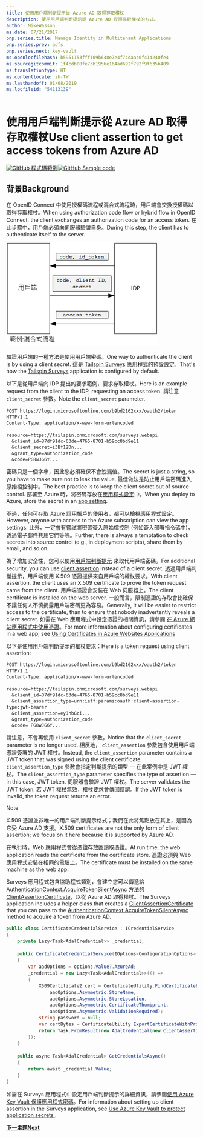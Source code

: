 ```yaml
---
title: 使用用戶端判斷提示從 Azure AD 取得存取權杖
description: 使用用戶端判斷提示從 Azure AD 取得存取權杖的方式。
author: MikeWasson
ms.date: 07/21/2017
pnp.series.title: Manage Identity in Multitenant Applications
pnp.series.prev: adfs
pnp.series.next: key-vault
ms.openlocfilehash: b5951153fff109b648e7e4f74daac0f414240fe4
ms.sourcegitcommit: 1f4cdb08fe73b1956e164ad692f792f9f635b409
ms.translationtype: HT
ms.contentlocale: zh-TW
ms.lasthandoff: 01/08/2019
ms.locfileid: "54113139"
---
```

# <a name="use-client-assertion-to-get-access-tokens-from-azure-ad"></a><span data-ttu-id="69796-103">使用用戶端判斷提示從 Azure AD 取得存取權杖</span><span class="sxs-lookup"><span data-stu-id="69796-103">Use client assertion to get access tokens from Azure AD</span></span>

<span data-ttu-id="69796-104">[![GitHub](../_images/github.png) 程式碼範例][sample application]</span><span class="sxs-lookup"><span data-stu-id="69796-104">[![GitHub](../_images/github.png) Sample code][sample application]</span></span>

## <a name="background"></a><span data-ttu-id="69796-105">背景</span><span class="sxs-lookup"><span data-stu-id="69796-105">Background</span></span>

<span data-ttu-id="69796-106">在 OpenID Connect 中使用授權碼流程或混合式流程時，用戶端會交換授權碼以取得存取權杖。</span><span class="sxs-lookup"><span data-stu-id="69796-106">When using authorization code flow or hybrid flow in OpenID Connect, the client exchanges an authorization code for an access token.</span></span> <span data-ttu-id="69796-107">在此步驟中，用戶端必須向伺服器驗證自身。</span><span class="sxs-lookup"><span data-stu-id="69796-107">During this step, the client has to authenticate itself to the server.</span></span>

![用戶端密碼](./images/client-secret.png)

<span data-ttu-id="69796-109">驗證用戶端的一種方法是使用用戶端密碼。</span><span class="sxs-lookup"><span data-stu-id="69796-109">One way to authenticate the client is by using a client secret.</span></span> <span data-ttu-id="69796-110">這是 [Tailspin Surveys][Surveys] 應用程式的預設設定。</span><span class="sxs-lookup"><span data-stu-id="69796-110">That's how the [Tailspin Surveys][Surveys] application is configured by default.</span></span>

<span data-ttu-id="69796-111">以下是從用戶端向 IDP 提出的要求範例，要求存取權杖。</span><span class="sxs-lookup"><span data-stu-id="69796-111">Here is an example request from the client to the IDP, requesting an access token.</span></span> <span data-ttu-id="69796-112">請注意 `client_secret` 參數。</span><span class="sxs-lookup"><span data-stu-id="69796-112">Note the `client_secret` parameter.</span></span>

```http
POST https://login.microsoftonline.com/b9bd2162xxx/oauth2/token HTTP/1.1
Content-Type: application/x-www-form-urlencoded

resource=https://tailspin.onmicrosoft.com/surveys.webapi
  &client_id=87df91dc-63de-4765-8701-b59cc8bd9e11
  &client_secret=i3Bf12Dn...
  &grant_type=authorization_code
  &code=PG8wJG6Y...
```

<span data-ttu-id="69796-113">密碼只是一個字串，因此您必須確保不會洩漏值。</span><span class="sxs-lookup"><span data-stu-id="69796-113">The secret is just a string, so you have to make sure not to leak the value.</span></span> <span data-ttu-id="69796-114">最佳做法是防止用戶端密碼進入原始檔控制中。</span><span class="sxs-lookup"><span data-stu-id="69796-114">The best practice is to keep the client secret out of source control.</span></span> <span data-ttu-id="69796-115">部署至 Azure 時，將密碼存放在[應用程式設定][configure-web-app]中。</span><span class="sxs-lookup"><span data-stu-id="69796-115">When you deploy to Azure, store the secret in an [app setting][configure-web-app].</span></span>

<span data-ttu-id="69796-116">不過，任何可存取 Azure 訂用帳戶的使用者，都可以檢視應用程式設定。</span><span class="sxs-lookup"><span data-stu-id="69796-116">However, anyone with access to the Azure subscription can view the app settings.</span></span> <span data-ttu-id="69796-117">此外，一定會有嘗試將密碼簽入原始檔控制 (例如簽入部署指令碼中)，透過電子郵件共用它們等等。</span><span class="sxs-lookup"><span data-stu-id="69796-117">Further, there is always a temptation to check secrets into source control (e.g., in deployment scripts), share them by email, and so on.</span></span>

<span data-ttu-id="69796-118">為了增加安全性，您可以使用[用戶端判斷提示] 來取代用戶端密碼。</span><span class="sxs-lookup"><span data-stu-id="69796-118">For additional security, you can use [client assertion] instead of a client secret.</span></span> <span data-ttu-id="69796-119">透過用戶端判斷提示，用戶端使用 X.509 憑證提供來自用戶端的權杖要求。</span><span class="sxs-lookup"><span data-stu-id="69796-119">With client assertion, the client uses an X.509 certificate to prove the token request came from the client.</span></span> <span data-ttu-id="69796-120">用戶端憑證會安裝在 Web 伺服器上。</span><span class="sxs-lookup"><span data-stu-id="69796-120">The client certificate is installed on the web server.</span></span> <span data-ttu-id="69796-121">一般而言，限制憑證的存取會比確保不讓任何人不慎揭露用戶端密碼更為容易。</span><span class="sxs-lookup"><span data-stu-id="69796-121">Generally, it will be easier to restrict access to the certificate, than to ensure that nobody inadvertently reveals a client secret.</span></span> <span data-ttu-id="69796-122">如需在 Web 應用程式中設定憑證的相關資訊，請參閱 [在 Azure 網站應用程式中使用憑證][using-certs-in-websites]。</span><span class="sxs-lookup"><span data-stu-id="69796-122">For more information about configuring certificates in a web app, see [Using Certificates in Azure Websites Applications][using-certs-in-websites]</span></span>

<span data-ttu-id="69796-123">以下是使用用戶端判斷提示的權杖要求：</span><span class="sxs-lookup"><span data-stu-id="69796-123">Here is a token request using client assertion:</span></span>

```http
POST https://login.microsoftonline.com/b9bd2162xxx/oauth2/token HTTP/1.1
Content-Type: application/x-www-form-urlencoded

resource=https://tailspin.onmicrosoft.com/surveys.webapi
  &client_id=87df91dc-63de-4765-8701-b59cc8bd9e11
  &client_assertion_type=urn:ietf:params:oauth:client-assertion-type:jwt-bearer
  &client_assertion=eyJhbGci...
  &grant_type=authorization_code
  &code= PG8wJG6Y...
```

<span data-ttu-id="69796-124">請注意，不會再使用 `client_secret` 參數。</span><span class="sxs-lookup"><span data-stu-id="69796-124">Notice that the `client_secret` parameter is no longer used.</span></span> <span data-ttu-id="69796-125">相反地， `client_assertion` 參數包含使用用戶端憑證簽署的 JWT 權杖。</span><span class="sxs-lookup"><span data-stu-id="69796-125">Instead, the `client_assertion` parameter contains a JWT token that was signed using the client certificate.</span></span> <span data-ttu-id="69796-126">`client_assertion_type` 參數會指定判斷提示的類型 &mdash; 在此案例中是 JWT 權杖。</span><span class="sxs-lookup"><span data-stu-id="69796-126">The `client_assertion_type` parameter specifies the type of assertion &mdash; in this case, JWT token.</span></span> <span data-ttu-id="69796-127">伺服器會驗證 JWT 權杖。</span><span class="sxs-lookup"><span data-stu-id="69796-127">The server validates the JWT token.</span></span> <span data-ttu-id="69796-128">若 JWT 權杖無效，權杖要求會傳回錯誤。</span><span class="sxs-lookup"><span data-stu-id="69796-128">If the JWT token is invalid, the token request returns an error.</span></span>

> [!NOTE]
> <span data-ttu-id="69796-129">X.509 憑證並非唯一的用戶端判斷提示格式；我們在此將焦點放在其上，是因為它受 Azure AD 支援。</span><span class="sxs-lookup"><span data-stu-id="69796-129">X.509 certificates are not the only form of client assertion; we focus on it here because it is supported by Azure AD.</span></span>

<span data-ttu-id="69796-130">在執行時，Web 應用程式會從憑證存放區讀取憑證。</span><span class="sxs-lookup"><span data-stu-id="69796-130">At run time, the web application reads the certificate from the certificate store.</span></span> <span data-ttu-id="69796-131">憑證必須與 Web 應用程式安裝在相同的電腦上。</span><span class="sxs-lookup"><span data-stu-id="69796-131">The certificate must be installed on the same machine as the web app.</span></span>

<span data-ttu-id="69796-132">Surveys 應用程式包含協助程式類別，會建立您可以傳遞給 [AuthenticationContext.AcquireTokenSilentAsync](/dotnet/api/microsoft.identitymodel.clients.activedirectory.authenticationcontext.acquiretokensilentasync) 方法的 [ClientAssertionCertificate](/dotnet/api/microsoft.identitymodel.clients.activedirectory.clientassertioncertificate)，以從 Azure AD 取得權杖。</span><span class="sxs-lookup"><span data-stu-id="69796-132">The Surveys application includes a helper class that creates a [ClientAssertionCertificate](/dotnet/api/microsoft.identitymodel.clients.activedirectory.clientassertioncertificate) that you can pass to the [AuthenticationContext.AcquireTokenSilentAsync](/dotnet/api/microsoft.identitymodel.clients.activedirectory.authenticationcontext.acquiretokensilentasync) method to acquire a token from Azure AD.</span></span>

```csharp
public class CertificateCredentialService : ICredentialService
{
    private Lazy<Task<AdalCredential>> _credential;

    public CertificateCredentialService(IOptions<ConfigurationOptions> options)
    {
        var aadOptions = options.Value?.AzureAd;
        _credential = new Lazy<Task<AdalCredential>>(() =>
        {
            X509Certificate2 cert = CertificateUtility.FindCertificateByThumbprint(
                aadOptions.Asymmetric.StoreName,
                aadOptions.Asymmetric.StoreLocation,
                aadOptions.Asymmetric.CertificateThumbprint,
                aadOptions.Asymmetric.ValidationRequired);
            string password = null;
            var certBytes = CertificateUtility.ExportCertificateWithPrivateKey(cert, out password);
            return Task.FromResult(new AdalCredential(new ClientAssertionCertificate(aadOptions.ClientId, new X509Certificate2(certBytes, password))));
        });
    }

    public async Task<AdalCredential> GetCredentialsAsync()
    {
        return await _credential.Value;
    }
}
```

<span data-ttu-id="69796-133">如需在 Surveys 應用程式中設定用戶端判斷提示的詳細資訊，請參閱[使用 Azure Key Vault 保護應用程式密碼][key vault]。</span><span class="sxs-lookup"><span data-stu-id="69796-133">For information about setting up client assertion in the Surveys application, see [Use Azure Key Vault to protect application secrets ][key vault].</span></span>

<span data-ttu-id="69796-134">[**下一主題**][key vault]</span><span class="sxs-lookup"><span data-stu-id="69796-134">[**Next**][key vault]</span></span>

<!-- links -->

[configure-web-app]: /azure/app-service-web/web-sites-configure/
[azure-management-portal]: https://portal.azure.com
[用戶端判斷提示]: https://tools.ietf.org/html/rfc7521
[client assertion]: https://tools.ietf.org/html/rfc7521
[key vault]: key-vault.md
[Setup-KeyVault]: https://github.com/mspnp/multitenant-saas-guidance/blob/master/scripts/Setup-KeyVault.ps1
[Surveys]: tailspin.md
[using-certs-in-websites]: https://azure.microsoft.com/blog/using-certificates-in-azure-websites-applications/

[sample application]: https://github.com/mspnp/multitenant-saas-guidance
